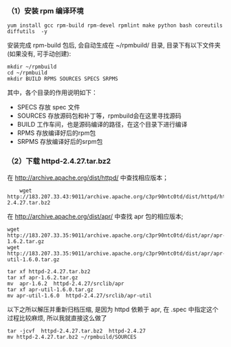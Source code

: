 ### （1）安装 rpm 编译环境
```shell
yum install gcc rpm-build rpm-devel rpmlint make python bash coreutils diffutils  -y
```

安装完成 rpm-build 包后, 会自动生成在 ~/rpmbuild/ 目录, 目录下有以下文件夹(如果没有, 可手动创建):
```shell
mkdir ~/rpmbuild
cd ~/rpmbuild
mkdir BUILD RPMS SOURCES SPECS SRPMS
```

其中，各个目录的作用说明如下：
- SPECS 存放 spec 文件
- SOURCES   存放源码包和补丁等，rpmbuild会在这里寻找源码
- BUILD     工作车间，也是源码编译的路径，在这个目录下进行编译
- RPMS      存放编译好后的rpm包
- SRPMS     存放编译好后的srpm包

### （2）下载 httpd-2.4.27.tar.bz2
在 http://archive.apache.org/dist/httpd/ 中查找相应版本；
```shell
    wget http://183.207.33.43:9011/archive.apache.org/c3pr90ntc0td/dist/httpd/httpd-2.4.27.tar.bz2
```
在 http://archive.apache.org/dist/apr/ 中查找 apr 包的相应版本;
```shell
wget http://183.207.33.35:9011/archive.apache.org/c3pr90ntc0td/dist/apr/apr-1.6.2.tar.gz
wget http://183.207.33.35:9011/archive.apache.org/c3pr90ntc0td/dist/apr/apr-util-1.6.0.tar.gz
```


```shell
tar xf httpd-2.4.27.tar.bz2
tar xf apr-1.6.2.tar.gz
mv  apr-1.6.2  httpd-2.4.27/srclib/apr
tar xf apr-util-1.6.0.tar.gz
mv apr-util-1.6.0  httpd-2.4.27/srclib/apr-util
```

以下之所以解压并重新归档压缩, 是因为 httpd 依赖于 apr, 在 .spec 中指定这个过程比较麻烦, 所以我就直接这么做了
```shell
tar -jcvf  httpd-2.4.27.tar.bz2  httpd-2.4.27
mv httpd-2.4.27.tar.bz2 ~/rpmbuild/SOURCES
```
